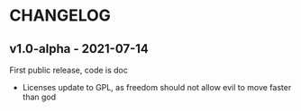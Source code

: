 # CHANGELOG

## v1.0-alpha - 2021-07-14

First public release, code is doc

* Licenses update to GPL, as freedom should not allow evil to move faster than god

